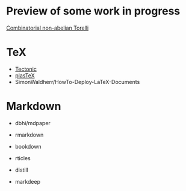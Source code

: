 # Preview of some work in progress
[Combinatorial non-abelian Torelli](https://sergunchik.github.io/torelli)

# TeX
- [Tectonic](https://tectonic-typesetting.github.io)
- [plasTeX](http://plastex.github.io/plastex/)
- SimonWaldherr/HowTo-Deploy-LaTeX-Documents

# Markdown
- dbhi/mdpaper

- rmarkdown
- bookdown
- rticles
- distill

- markdeep
